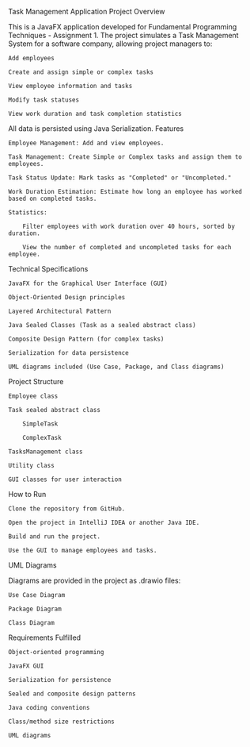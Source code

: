 Task Management Application
Project Overview

This is a JavaFX application developed for Fundamental Programming Techniques - Assignment 1.
The project simulates a Task Management System for a software company, allowing project managers to:

    Add employees

    Create and assign simple or complex tasks

    View employee information and tasks

    Modify task statuses

    View work duration and task completion statistics

All data is persisted using Java Serialization.
Features

    Employee Management: Add and view employees.

    Task Management: Create Simple or Complex tasks and assign them to employees.

    Task Status Update: Mark tasks as "Completed" or "Uncompleted."

    Work Duration Estimation: Estimate how long an employee has worked based on completed tasks.

    Statistics:

        Filter employees with work duration over 40 hours, sorted by duration.

        View the number of completed and uncompleted tasks for each employee.

Technical Specifications

    JavaFX for the Graphical User Interface (GUI)

    Object-Oriented Design principles

    Layered Architectural Pattern

    Java Sealed Classes (Task as a sealed abstract class)

    Composite Design Pattern (for complex tasks)

    Serialization for data persistence

    UML diagrams included (Use Case, Package, and Class diagrams)

Project Structure

    Employee class

    Task sealed abstract class

        SimpleTask

        ComplexTask

    TasksManagement class

    Utility class

    GUI classes for user interaction

How to Run

    Clone the repository from GitHub.

    Open the project in IntelliJ IDEA or another Java IDE.

    Build and run the project.

    Use the GUI to manage employees and tasks.

UML Diagrams

Diagrams are provided in the project as .drawio files:

    Use Case Diagram

    Package Diagram

    Class Diagram

Requirements Fulfilled

    Object-oriented programming

    JavaFX GUI

    Serialization for persistence

    Sealed and composite design patterns

    Java coding conventions

    Class/method size restrictions

    UML diagrams
